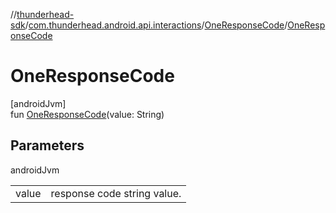 //[thunderhead-sdk](../../../index.md)/[com.thunderhead.android.api.interactions](../index.md)/[OneResponseCode](index.md)/[OneResponseCode](-one-response-code.md)

# OneResponseCode

[androidJvm]\
fun [OneResponseCode](-one-response-code.md)(value: String)

## Parameters

androidJvm

| | |
|---|---|
| value | response code string value. |
